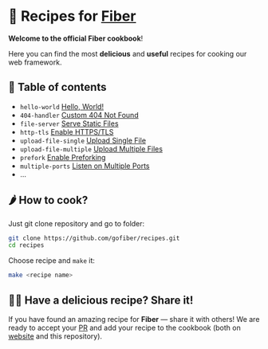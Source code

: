 # 🍳 Recipes for [Fiber](https://github.com/gofiber/fiber)

**Welcome to the official Fiber cookbook**!

Here you can find the most **delicious** and **useful** recipes for cooking our web framework.

## 🌽 Table of contents

- `hello-world` [Hello, World!](/hello-world)
- `404-handler` [Custom 404 Not Found](/404-handler)
- `file-server` [Serve Static Files](/file-server)
- `http-tls` [Enable HTTPS/TLS](/http-tls)
- `upload-file-single` [Upload Single File](/upload-file/single)
- `upload-file-multiple` [Upload Multiple Files](/upload-file/multiple)
- `prefork` [Enable Preforking](/prefork)
- `multiple-ports` [Listen on Multiple Ports](/multiple-ports)
- ...

## 🌶 How to cook?

Just git clone repository and go to folder:

```bash
git clone https://github.com/gofiber/recipes.git
cd recipes
```

Choose recipe and `make` it:

```bash
make <recipe name>
```

## 👩‍🍳 Have a delicious recipe? Share it!

If you have found an amazing recipe for **Fiber** — share it with others! We are ready to accept your [PR](https://github.com/gofiber/recipes/pulls) and add your recipe to the cookbook (both on [website](https://fiber.wiki) and this repository).
